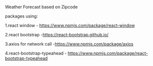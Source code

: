 Weather Forecast based on Zipcode

packages using:

1.react window - https://www.npmjs.com/package/react-window

2.react bootstrap -https://react-bootstrap.github.io/

3.axios for network call -https://www.npmjs.com/package/axios

4.react-bootstrap-typeahead - https://www.npmjs.com/package/react-bootstrap-typeahead
